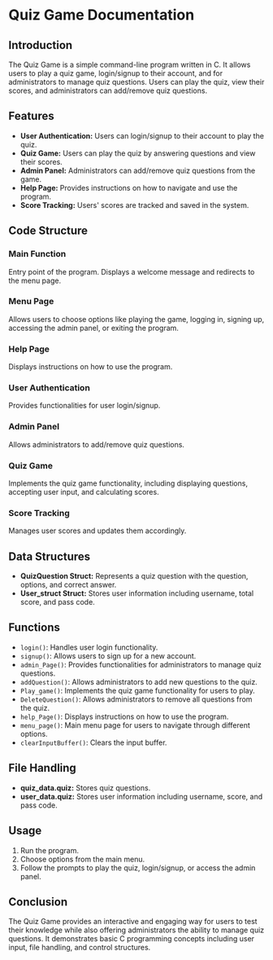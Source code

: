 # Quiz Game Documentation

## Introduction
The Quiz Game is a simple command-line program written in C. It allows users to play a quiz game, login/signup to their account, and for administrators to manage quiz questions. Users can play the quiz, view their scores, and administrators can add/remove quiz questions.

## Features
- **User Authentication:** Users can login/signup to their account to play the quiz.
- **Quiz Game:** Users can play the quiz by answering questions and view their scores.
- **Admin Panel:** Administrators can add/remove quiz questions from the game.
- **Help Page:** Provides instructions on how to navigate and use the program.
- **Score Tracking:** Users' scores are tracked and saved in the system.

## Code Structure

### Main Function
Entry point of the program. Displays a welcome message and redirects to the menu page.

### Menu Page
Allows users to choose options like playing the game, logging in, signing up, accessing the admin panel, or exiting the program.

### Help Page
Displays instructions on how to use the program.

### User Authentication
Provides functionalities for user login/signup.

### Admin Panel
Allows administrators to add/remove quiz questions.

### Quiz Game
Implements the quiz game functionality, including displaying questions, accepting user input, and calculating scores.

### Score Tracking
Manages user scores and updates them accordingly.

## Data Structures

- **QuizQuestion Struct:** Represents a quiz question with the question, options, and correct answer.
- **User_struct Struct:** Stores user information including username, total score, and pass code.

## Functions

- `login()`: Handles user login functionality.
- `signup()`: Allows users to sign up for a new account.
- `admin_Page()`: Provides functionalities for administrators to manage quiz questions.
- `addQuestion()`: Allows administrators to add new questions to the quiz.
- `Play_game()`: Implements the quiz game functionality for users to play.
- `DeleteQuestion()`: Allows administrators to remove all questions from the quiz.
- `help_Page()`: Displays instructions on how to use the program.
- `menu_page()`: Main menu page for users to navigate through different options.
- `clearInputBuffer()`: Clears the input buffer.

## File Handling

- **quiz_data.quiz:** Stores quiz questions.
- **user_data.quiz:** Stores user information including username, score, and pass code.

## Usage

1. Run the program.
2. Choose options from the main menu.
3. Follow the prompts to play the quiz, login/signup, or access the admin panel.

## Conclusion

The Quiz Game provides an interactive and engaging way for users to test their knowledge while also offering administrators the ability to manage quiz questions. It demonstrates basic C programming concepts including user input, file handling, and control structures.

